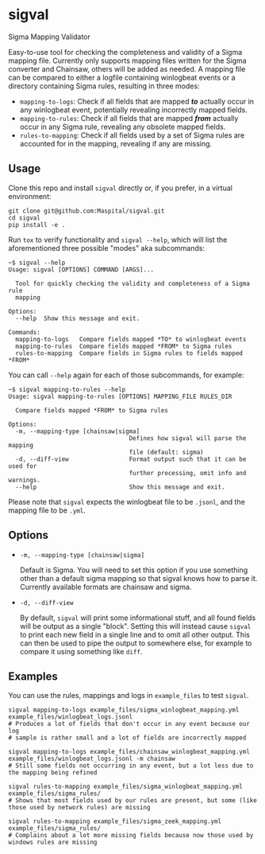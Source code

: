 # sigval
Sigma Mapping Validator

Easy-to-use tool for checking the completeness and validity of a Sigma mapping file.
Currently only supports mapping files written for the Sigma converter and Chainsaw, others will be added as needed.
A mapping file can be compared to either a logfile containing winlogbeat events or a directory containing Sigma rules,
resulting in three modes:
- `mapping-to-logs`: Check if all fields that are mapped ***to*** actually occur in any winlogbeat event,
potentially revealing incorrectly mapped fields.
- `mapping-to-rules`: Check if all fields that are mapped ***from*** actually occur in any Sigma rule,
revealing any obsolete mapped fields.
- `rules-to-mapping`: Check if all fields used by a set of Sigma rules are accounted for in the mapping,
revealing if any are missing.


## Usage
Clone this repo and install `sigval` directly or, if you prefer, in a virtual environment:
```shell
git clone git@github.com:Maspital/sigval.git
cd sigval
pip install -e .
```

Run `tox` to verify functionality and `sigval --help`,
which will list the aforementioned three possible "modes" aka subcommands:
```
~$ sigval --help
Usage: sigval [OPTIONS] COMMAND [ARGS]...

  Tool for quickly checking the validity and completeness of a Sigma rule
  mapping

Options:
  --help  Show this message and exit.

Commands:
  mapping-to-logs   Compare fields mapped *TO* to winlogbeat events
  mapping-to-rules  Compare fields mapped *FROM* to Sigma rules
  rules-to-mapping  Compare fields in Sigma rules to fields mapped *FROM*
```

You can call `--help` again for each of those subcommands, for example:
```
~$ sigval mapping-to-rules --help
Usage: sigval mapping-to-rules [OPTIONS] MAPPING_FILE RULES_DIR

  Compare fields mapped *FROM* to Sigma rules

Options:
  -m, --mapping-type [chainsaw|sigma]
                                  Defines how sigval will parse the mapping
                                  file (default: sigma)
  -d, --diff-view                 Format output such that it can be used for
                                  further processing, omit info and warnings.
  --help                          Show this message and exit.
```
Please note that `sigval` expects the winlogbeat file to be `.jsonl`, and the mapping file to be `.yml`.


## Options
- `-m, --mapping-type [chainsaw|sigma]`

    Default is Sigma.
    You will need to set this option if you use something other than a default sigma mapping so that sigval knows how to parse it.
    Currently available formats are chainsaw and sigma.
- `-d, --diff-view `

    By default, `sigval` will print some informational stuff, and all found fields will be output as a single "block".
    Setting this will instead cause `sigval` to print each new field in a single line and to omit all other output.
    This can then be used to pipe the output to somewhere else, for example to compare it using something like `diff`.


## Examples
You can use the rules, mappings and logs in `example_files` to test `sigval`.
```shell
sigval mapping-to-logs example_files/sigma_winlogbeat_mapping.yml example_files/winlogbeat_logs.jsonl
# Produces a lot of fields that don't occur in any event because our log
# sample is rather small and a lot of fields are incorrectly mapped
```
```shell
sigval mapping-to-logs example_files/chainsaw_winlogbeat_mapping.yml example_files/winlogbeat_logs.jsonl -m chainsaw
# Still some fields not occurring in any event, but a lot less due to the mapping being refined
```
```shell
sigval rules-to-mapping example_files/sigma_winlogbeat_mapping.yml example_files/sigma_rules/
# Shows that most fields used by our rules are present, but some (like those used by network rules) are missing
```
```shell
sigval rules-to-mapping example_files/sigma_zeek_mapping.yml example_files/sigma_rules/
# Complains about a lot more missing fields because now those used by windows rules are missing
```
